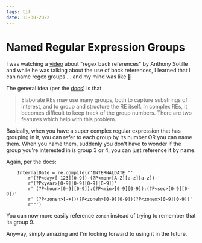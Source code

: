 ```yaml
---
tags: til
date: 11-30-2022
---
```


# Named Regular Expression Groups

I was watching a [video](https://youtube.com/watch?v=gPMpRw1xUA8&feature=share) about "regex back references" by Anthony Sotille and while he was talking about the use of back references, I learned that I can name regex groups ... and my mind was like 🤯

The general idea (per the [docs](https://docs.python.org/3/howto/regex.html#non-capturing-and-named-groups)) is that

> Elaborate REs may use many groups, both to capture substrings of interest, and to group and structure the RE itself. In complex REs, it becomes difficult to keep track of the group numbers. There are two features which help with this problem.

Basically, when you have a super complex regular expression that has grouping in it, you can refer to each group by its number OR you can name them. When you name them, suddenly you don't have to wonder if the group you're interested in is group 3 or 4, you can just reference it by name.

Again, per the docs:

```
	InternalDate = re.compile(r'INTERNALDATE "'
        r'(?P<day>[ 123][0-9])-(?P<mon>[A-Z][a-z][a-z])-'
        r'(?P<year>[0-9][0-9][0-9][0-9])'
        r' (?P<hour>[0-9][0-9]):(?P<min>[0-9][0-9]):(?P<sec>[0-9][0-9])'
        r' (?P<zonen>[-+])(?P<zoneh>[0-9][0-9])(?P<zonem>[0-9][0-9])'
        r'"')
```

You can now more easily reference `zonen` instead of trying to remember that its group 9. 

Anyway, simply amazing and I'm looking forward to using it in the future. 
